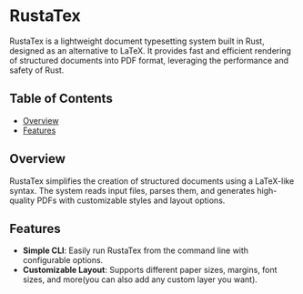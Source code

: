 # RustaTex

RustaTex is a lightweight document typesetting system built in Rust, designed as an alternative to LaTeX. It provides fast and efficient rendering of structured documents into PDF format, leveraging the performance and safety of Rust.

## Table of Contents

- [Overview](#overview)
- [Features](#features)


## Overview

RustaTex simplifies the creation of structured documents using a LaTeX-like syntax. The system reads input files, parses them, and generates high-quality PDFs with customizable styles and layout options.

## Features

- **Simple CLI**: Easily run RustaTex from the command line with configurable options.
- **Customizable Layout**: Supports different paper sizes, margins, font sizes, and more(you can also add any custom layer you want).

